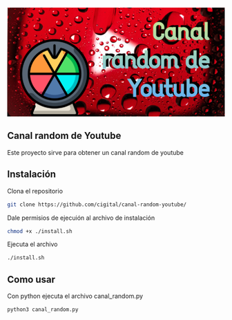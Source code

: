 <!-- Add banner here -->
![Banner](https://github.com/cigital/canal-random-youtube/blob/master/banner.png)

## Canal random de Youtube
Este proyecto sirve para obtener un canal random de youtube

## Instalación
Clona el repositorio
```bash
git clone https://github.com/cigital/canal-random-youtube/
```
Dale permisios de ejecuión al archivo de instalación

```bash
chmod +x ./install.sh
```

Ejecuta el archivo

```bash
./install.sh
```

## Como usar

Con python ejecuta el archivo canal_random.py

```python
python3 canal_random.py
```
